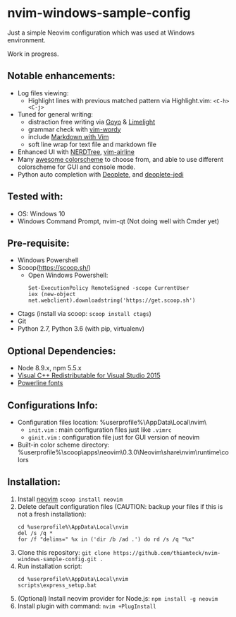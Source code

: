 nvim-windows-sample-config
===========================

Just a simple Neovim configuration which was used at Windows environment.

Work in progress.

Notable enhancements:
----------------------
- Log files viewing:
    - Highlight lines with previous matched pattern via Highlight.vim: `<C-h><C-j>`
- Tuned for general writing:
    - distraction free writing via [Goyo](https://github.com/junegunn/goyo.vim) & [Limelight](https://github.com/junegunn/limelight.vim)
    - grammar check with [vim-wordy](https://github.com/reedes/vim-wordy)
    - include [Markdown with Vim](https://github.com/gabrielelana/vim-markdown)
    - soft line wrap for text file and markdown file
- Enhanced UI with [NERDTree](https://github.com/scrooloose/nerdtree), [vim-airline](https://github.com/vim-airline/vim-airline)    
- Many [awesome colorscheme](https://github.com/rafi/awesome-vim-colorschemes) to choose from, and able to use different colorscheme for GUI and console mode. 
- Python auto completion with [Deoplete](https://github.com/Shougo/deoplete.nvim), and [deoplete-jedi](https://github.com/zchee/deoplete-jedi)

Tested with:
---------------
- OS: Windows 10
- Windows Command Prompt, nvim-qt (Not doing well with Cmder yet)

Pre-requisite:
-----------------
- Windows Powershell
- Scoop(https://scoop.sh/)
    - Open Windows Powershell:
        ```console
        Set-ExecutionPolicy RemoteSigned -scope CurrentUser
        iex (new-object net.webclient).downloadstring('https://get.scoop.sh')
        ```
- Ctags (install via scoop: `scoop install ctags`)
- Git 
- Python 2.7, Python 3.6 (with pip, virtualenv)

Optional Dependencies:
-----------------------
- Node 8.9.x, npm 5.5.x
- [Visual C++ Redistributable for Visual Studio 2015](https://www.microsoft.com/en-my/download/details.aspx?id=48145)
- [Powerline fonts](https://medium.com/@slmeng/how-to-install-powerline-fonts-in-windows-b2eedecace58)

Configurations Info:
---------------------
- Configuration files location: %userprofile%\AppData\Local\nvim\
    - `init.vim` : main configuration files just like `.vimrc`
    - `ginit.vim` : configuration file just for GUI version of neovim
- Built-in color scheme directory: %userprofile%\scoop\apps\neovim\0.3.0\Neovim\share\nvim\runtime\colors

Installation:
--------------
1. Install [neovim](https://github.com/neovim/neovim/wiki/Installing-Neovim)
    `scoop install neovim`
2. Delete default configuration files (CAUTION: backup your files if this is not a fresh installation): 
    ```console
    cd %userprofile%\AppData\Local\nvim
    del /s /q *
    for /f "delims=" %x in ('dir /b /ad .') do rd /s /q "%x"
    ````
3. Clone this repository: `git clone https://github.com/thiamteck/nvim-windows-sample-config.git .`
4. Run installation script:
    ```console
    cd %userprofile%\AppData\Local\nvim
    scripts\express_setup.bat
    ```
5. (Optional) Install neovim provider for Node.js: `npm install -g neovim`
6. Install plugin with command: `nvim +PlugInstall`
